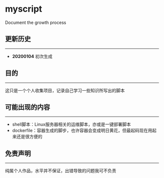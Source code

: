 # myscript

Document the growth process

## 更新历史

---

* **20200104** 初次生成

## 目的

---

这只是一个个人收集项目，记录自己学习一些知识所写出的脚本

## 可能出现的内容

---

* shell脚本：Linux服务器相关的运维脚本，亦或是一键部署脚本
* dockerfile：容器生成的脚步，也许容器会变成明日黄花，但最起码现在用起来还是很方便的

## 免责声明

---

纯属个人作品，水平并不保证，出错导致的问题我可不负责
